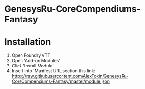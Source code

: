 # GenesysRu-CoreCompendiums-Fantasy
<h1>Installation</h1>
<ol>
  <li>Open Foundry VTT</li>
  <li>Open 'Add-on Modules'</li>
  <li>Click 'Install Module'</li>
  <li>Insert into 'Manifest URL section this link: <a href="https://raw.githubusercontent.com/AlexToxin/GenesysRu-CoreCompendiums-Fantasy/master/module.json">https://raw.githubusercontent.com/AlexToxin/GenesysRu-CoreCompendiums-Fantasy/master/module.json</a></li>
</ol>
